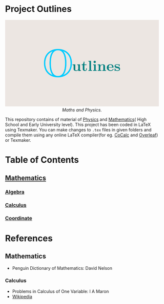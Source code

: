 # Project Outlines
<p align="center">
    <a href="https://github.com/DivyamSamarwal/awesome-math-and-physics"><img src="https://github.com/DivyamSamarwal/awesome-math-and-physics/blob/main/Images/outlines.png"></a>
    <i>Maths and Physics.</i>
</p>

This repository contains of material of [Physics]() and [Mathematics](https://github.com/DivyamSamarwal/awesome-math-and-physics/tree/main/Math/Resources)( High School and Early University level).
This project has been coded in LaTeX using Texmaker. You can make changes to `.tex` files in given folders and compile them using any online LaTeX compiler(for eg. [CoCalc](https://cocalc.com/features/latex-editor) and [Overleaf](https://www.overleaf.com/)) or Texmaker.
# Table of Contents
## [Mathematics](https://github.com/DivyamSamarwal/awesome-math-and-physics/tree/main/Math/Resources)
### [Algebra](https://github.com/DivyamSamarwal/awesome-math-and-physics/tree/main/Math/Resources/Algebra/Algebra.pdf)
### [Calculus](https://github.com/DivyamSamarwal/awesome-math-and-physics/blob/main/Math/Resources/Calculus/Calculus.pdf)
### [Coordinate](https://github.com/DivyamSamarwal/awesome-math-and-physics/tree/main/Math/Resources/Coordinate)

# References
## Mathematics
- Penguin Dictionary of Mathematics: David Nelson
### Calculus 
- Problems in Calculus of One Variable: I A Maron
- [Wikipedia](https://en.wikipedia.org/wiki/Calculus)
